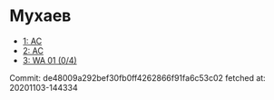 # Мухаев
- [1: AC](1.md)
- [2: AC](2.md)
- [3: WA 01 (0/4)](3.md)

Commit: de48009a292bef30fb0ff4262866f91fa6c53c02
 fetched at: 20201103-144334
